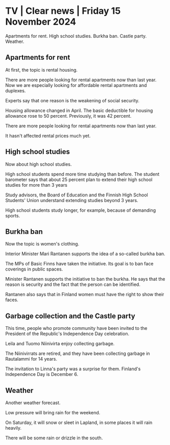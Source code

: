 # TV \| Clear news \| Friday 15 November 2024

Apartments for rent. High school studies. Burkha ban. Castle party. Weather.

## Apartments for rent

At first, the topic is rental housing.

There are more people looking for rental apartments now than last year. Now we are especially looking for affordable rental apartments and duplexes.

Experts say that one reason is the weakening of social security.

Housing allowance changed in April. The basic deductible for housing allowance rose to 50 percent. Previously, it was 42 percent.

There are more people looking for rental apartments now than last year.

It hasn't affected rental prices much yet.

## High school studies

Now about high school studies.

High school students spend more time studying than before. The student barometer says that about 25 percent plan to extend their high school studies for more than 3 years

Study advisors, the Board of Education and the Finnish High School Students' Union understand extending studies beyond 3 years.

High school students study longer, for example, because of demanding sports.

## Burkha ban

Now the topic is women's clothing.

Interior Minister Mari Rantanen supports the idea of a so-called burkha ban.

The MPs of Basic Finns have taken the initiative. Its goal is to ban face coverings in public spaces.

Minister Rantanen supports the initiative to ban the burkha. He says that the reason is security and the fact that the person can be identified.

Rantanen also says that in Finland women must have the right to show their faces.

## Garbage collection and the Castle party

This time, people who promote community have been invited to the President of the Republic's Independence Day celebration.

Leila and Tuomo Niinivirta enjoy collecting garbage.

The Niinivirrats are retired, and they have been collecting garbage in Rautalammi for 14 years.

The invitation to Linna's party was a surprise for them. Finland's Independence Day is December 6.

## Weather

Another weather forecast.

Low pressure will bring rain for the weekend.

On Saturday, it will snow or sleet in Lapland, in some places it will rain heavily.

There will be some rain or drizzle in the south.

